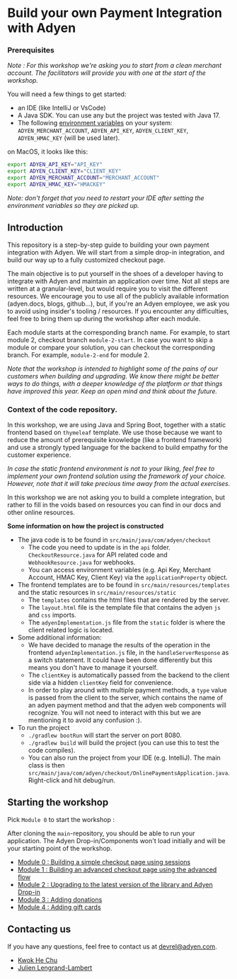 # Build your own Payment Integration with Adyen

### Prerequisites

_Note : For this workshop we're asking you to start from a clean merchant account. The facilitators will provide you with one at the start of the workshop._

You will need a few things to get started:

* an IDE (like IntelliJ or VsCode)
* A Java SDK. You can use any but the project was tested with Java 17.
* The following [environment variables](https://docs.adyen.com/development-resources/api-credentials/) on your system: `ADYEN_MERCHANT_ACCOUNT`, `ADYEN_API_KEY`, `ADYEN_CLIENT_KEY`, `ADYEN_HMAC_KEY` (will be used later).

on MacOS, it looks like this:
```bash
export ADYEN_API_KEY="API_KEY"
export ADYEN_CLIENT_KEY="CLIENT_KEY"
export ADYEN_MERCHANT_ACCOUNT="MERCHANT_ACCOUNT"
export ADYEN_HMAC_KEY="HMACKEY"
```

_Note: don't forget that you need to restart your IDE after setting the environment variables so they are picked up._


## Introduction

This repository is a step-by-step guide to building your own payment integration with Adyen. We will start from a simple drop-in integration, and build our way up to a fully customized checkout page.


The main objective is to put yourself in the shoes of a developer having to integrate with Adyen and maintain an application over time.
Not all steps are written at a granular-level, but would require you to visit the different resources.
We encourage you to use all of the publicly available information (adyen.docs, blogs, github...), but, if you're an Adyen employee, we ask you to avoid using insider's tooling / resources.
If you encounter any difficulties, feel free to bring them up during the workshop after each module.


Each module starts at the corresponding branch name. For example, to start module 2, checkout branch `module-2-start`.
In case you want to skip a module or compare your solution, you can checkout the corresponding branch. For example, `module-2-end` for module 2.

_Note that the workshop is intended to highlight some of the pains of our customers when building and upgrading. We know there might be better ways to do things, with a deeper knowledge of the platform or that things have improved this year. Keep an open mind and think about the future._

### Context of the code repository.

In this workshop, we are using Java and Spring Boot, together with a static frontend based on `thymeleaf` template.
We use those because we want to reduce the amount of prerequisite knowledge (like a frontend framework) and use a strongly typed language for the backend to build empathy for the customer experience.

_In case the static frontend environment is not to your liking, feel free to implement your own frontend solution using the framework of your choice. However, note that it will take precious time away from the actual exercises._

In this workshop we are not asking you to build a complete integration, but rather to fill in the voids based on resources you can find in our docs and other online resources.

**Some information on how the project is constructed**
* The java code is to be found in `src/main/java/com/adyen/checkout`
  * The code you need to update is in the `api` folder. `CheckoutResource.java` for API related code and `WebhookResource.java` for webhooks.
  * You can access environment variables (e.g. Api Key, Merchant Account, HMAC Key, Client Key) via the `applicationProperty` object.
* The frontend templates are to be found in `src/main/resources/templates` and the static resources in `src/main/resources/static`
  * The `templates` contains the html files that are rendered by the server.
  * The `layout.html` file is the template file that contains the adyen `js` and `css` imports.
  * The `adyenImplementation.js` file from the `static` folder is where the client related logic is located.
* Some additional information: 
  * We have decided to manage the results of the operation in the frontend `adyenImplementation.js` file, in the `handleServerResponse` as a switch statement. It could have been done differently but this means you don't have to manage it yourself.
  * The `clientKey` is automatically passed from the backend to the client side via a hidden `clientKey` field for convenience.
  * In order to play around with multiple payment methods, a `type` value is passed from the client to the server, which contains the name of an adyen payment method and that the adyen web components will recognize. You will not need to interact with this but we are mentioning it to avoid any confusion :).
* To run the project 
  * `./gradlew bootRun` will start the server on port 8080.
  * `./gradlew build` will build the project (you can use this to test the code compiles).
  * You can also run the project from your IDE (e.g. IntelliJ). The main class is then `src/main/java/com/adyen/checkout/OnlinePaymentsApplication.java`. Right-click and hit debug/run.

## Starting the workshop

Pick `Module 0` to start the workshop :

After cloning the `main`-repository, you should be able to run your application. The Adyen Drop-in/Components won't load initially and will be your starting point of the workshop.

* [Module 0 : Building a simple checkout page using sessions](MODULE_0.md)
* [Module 1 : Building an advanced checkout page using the advanced flow](MODULE_1.md)
* [Module 2 : Upgrading to the latest version of the library and Adyen Drop-in](MODULE_2.md)
* [Module 3 : Adding donations](MODULE_3.md)
* [Module 4 : Adding gift cards](MODULE_4.md)

## Contacting us

If you have any questions, feel free to contact us at devrel@adyen.com.

* [Kwok He Chu](https://github.com/Kwok-he-Chu)
* [Julien Lengrand-Lambert](https://github.com/jlengrand)
